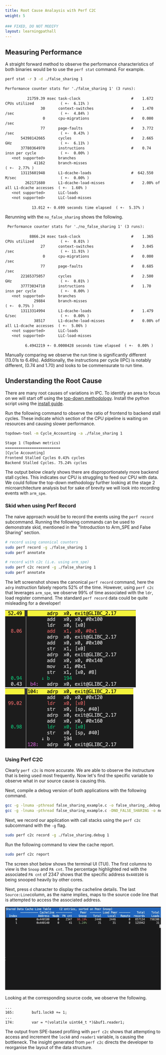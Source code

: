 ```yaml
---
title: Root Cause Analaysis with Perf C2C
weight: 5

### FIXED, DO NOT MODIFY
layout: learningpathall
---
```


## Measuring Performance

A straight forward method to observe the performance characteristics of both binaries would be to use the `perf stat` command. For example.

```bash
perf stat -r 3 -d ./false_sharing 1
```

```output
Performance counter stats for './false_sharing 1' (3 runs):

          21759.39 msec task-clock                       #    1.672 CPUs utilized            ( +-  6.11% )
                30      context-switches                 #    1.470 /sec                     ( +-  4.84% )
                 0      cpu-migrations                   #    0.000 /sec                   
                77      page-faults                      #    3.772 /sec                     ( +-  0.43% )
       54398142665      cycles                           #    2.665 GHz                      ( +-  6.11% )
       37780364970      instructions                     #    0.74  insn per cycle           ( +-  0.00% )
   <not supported>      branches                                                    
             41162      branch-misses                                                        ( +-  2.77% )
       13115601948      L1-dcache-loads                  #  642.550 M/sec                    ( +-  0.00% )
         262171680      L1-dcache-load-misses            #    2.00% of all L1-dcache accesses  ( +-  1.60% )
   <not supported>      LLC-loads                                                   
   <not supported>      LLC-load-misses                                             

            13.012 +- 0.699 seconds time elapsed  ( +-  5.37% )
```

Rerunning with the `no_false_sharing` shows the following. 

```output
 Performance counter stats for './no_false_sharing 1' (3 runs):

           8866.24 msec task-clock                       #    1.365 CPUs utilized            ( +-  0.01% )
                27      context-switches                 #    3.045 /sec                     ( +- 11.91% )
                 0      cpu-migrations                   #    0.000 /sec                   
                77      page-faults                      #    8.685 /sec                   
       22165375057      cycles                           #    2.500 GHz                      ( +-  0.01% )
       37773034710      instructions                     #    1.70  insn per cycle           ( +-  0.00% )
   <not supported>      branches                                                    
             29884      branch-misses                                                        ( +-  0.75% )
       13113314994      L1-dcache-loads                  #    1.479 G/sec                    ( +-  0.00% )
             38517      L1-dcache-load-misses            #    0.00% of all L1-dcache accesses  ( +-  5.06% )
   <not supported>      LLC-loads                                                   
   <not supported>      LLC-load-misses                                             

         6.4942219 +- 0.0000428 seconds time elapsed  ( +-  0.00% )
```

Manually comparing we observe the run time is significantly different (13.01s to 6.49s). Additionally, the instructions per cycle (IPC) is notably different, (0.74 and 1.70) and looks to be commensurate to run time. 

## Understanding the Root Cause

There are many root causes of variations in IPC. To identify an area to focus on we will start off using the [top-down methodology](https://developer.arm.com/documentation/109542/0100/Arm-Topdown-methodology). Install the python script using the [install guide](https://learn.arm.com/install-guides/topdown-tool/).

Run the following command to observe the ratio of frontend to backend stall cycles. These indicate which section of the CPU pipeline is waiting on resources and causing slower performance. 

```bash
topdown-tool -m Cycle_Accounting -a ./false_sharing 1
```

```output
Stage 1 (Topdown metrics)
=========================
[Cycle Accounting]
Frontend Stalled Cycles 0.43% cycles
Backend Stalled Cycles. 75.24% cycles
```

The output below clearly shows there are disproportionately more backend stall cycles. This indicates our CPU is struggling to feed our CPU with data. We could follow the top-down methodology further looking at the stage 2 microarchitecture analysis but for sake of brevity we will look into recording events with `arm_spe`. 

### Skid when using Perf Record

The naive approach would be to record the events using the `perf record` subcommand. Running the following commands can be used to demonstrate skid, mentioned in the "Introduction to Arm_SPE and False Sharing" section.

```bash
# record using canonical counters
sudo perf record -g ./false_sharing 1
sudo perf annotate
```

```bash
# record with c2c (i.e. using arm_spe)
sudo perf c2c record -g ./false_sharing 1
sudo perf annotate
```
 
The left screenshot shows the canonical `perf record` command, here the `adrp` instruction falsely reports 52% of the time. However, using `perf c2c` that leverages `arm_spe`, we observe 99% of time associated with the `ldr`, load register command. The standard `perf record` data could be quite misleading for a developer!

![perf-record-annotate](./perf-record-error-skid.png)
![perf-c2c-record-annotate](./perf-c2c-record.png)

### Using Perf C2C

Clearly `perf c2c` is more accurate. We are able to observe the instructure that is being used most frequently. Now let's find the specific variable to observe what in our source cause is causing this. 

Next, compile a debug version of both applications with the following command. 

```bash
gcc -g -lnuma -pthread false_sharing_example.c -o false_sharing_.debug
gcc -g -lnuma -pthread false_sharing_example.c -DNO_FALSE_SHARING -o no_false_sharing.debug
```

Next, we record our application with call stacks using the `perf c2c` subcommand with the `-g` flag. 

```bash
sudo perf c2c record -g ./false_sharing.debug 1
```

Run the following command to view the cache report. 

```bash
sudo perf c2c report
```

The screen shot below shows the terminal UI (TUI). The first columns to view is the `Snoop` and `PA cnt`. The percentage highlighted red with the associated `PA cnt` of 2347 shows that the specific address `0x440100` is being snooped heavily by other cores. 

Next, press `d` character to display the cacheline details. The last `Source:Line`column, as the name implies, maps to the source code line that is attempted to access the associated address. 

![perf-c2c-gif](./perf-c2c.gif)


Looking at the corresponding source code, we observe the following. 

```output
...
165:        buf1.lock0 += 1;  
...
174:        var = *(volatile uint64_t *)&buf1.reader1;
```

The output from SPE-based profiling with `perf c2c` shows that attempting to access and increment the `lock0` and `reader1` variable, is causing the bottleneck. The insight generated from `perf c2c` directs the developer to reorganise the layout of the data structure.